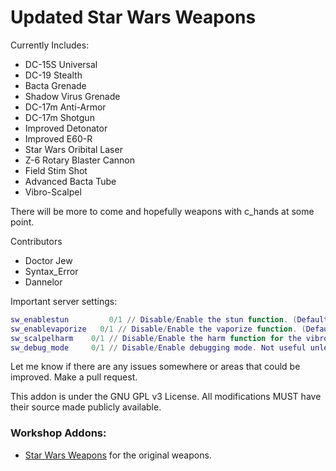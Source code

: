 # Updated Star Wars Weapons

Currently Includes:

 * DC-15S Universal
 * DC-19 Stealth
 * Bacta Grenade
 * Shadow Virus Grenade
 * DC-17m Anti-Armor
 * DC-17m Shotgun
 * Improved Detonator
 * Improved E60-R
 * Star Wars Oribital Laser
 * Z-6 Rotary Blaster Cannon
 * Field Stim Shot
 * Advanced Bacta Tube
 * Vibro-Scalpel

There will be more to come and hopefully weapons with c_hands at some point.

Contributors

 * Doctor Jew
 * Syntax_Error
 * Dannelor

Important server settings:

```lua
sw_enablestun		  0/1 // Disable/Enable the stun function. (Default: 1)
sw_enablevaporize	0/1 // Disable/Enable the vaporize function. (Default: 0)
sw_scalpelharm    0/1 // Disable/Enable the harm function for the vibro-scalpel. (Default: 0)
sw_debug_mode     0/1 // Disable/Enable debugging mode. Not useful unless me. (Default: 0 )
```

Let me know if there are any issues somewhere or areas that could be improved. Make a pull request.

This addon is under the GNU GPL v3 License. All modifications MUST have their source made publicly available.

### Workshop Addons:

 * [Star Wars Weapons](http://steamcommunity.com/sharedfiles/filedetails/?id=183549197) for the original weapons.
